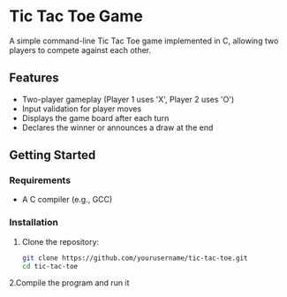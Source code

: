 # Tic Tac Toe Game

A simple command-line Tic Tac Toe game implemented in C, allowing two players to compete against each other.

## Features

- Two-player gameplay (Player 1 uses 'X', Player 2 uses 'O')
- Input validation for player moves
- Displays the game board after each turn
- Declares the winner or announces a draw at the end

## Getting Started

### Requirements

- A C compiler (e.g., GCC)

### Installation

1. Clone the repository:
   ```bash
   git clone https://github.com/yourusername/tic-tac-toe.git
   cd tic-tac-toe

2.Compile the program and run it

